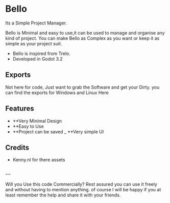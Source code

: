 # Bello

Its a Simple Project Manager.

Bello is Minimal and easy to use,it can be used to manage and organise
any kind of project. You can make Bello as Complex as you want or keep it 
as simple as your project suit.

- Bello is inspired from Trelo.
- Developed in Godot 3.2

## Exports

Not here for code, Just want to grab the Software and get your Dirty.
you can find the exports for Windows and Linux Here

## Features

- **Very Minimal Design
- **Easy to Use
- **Project can be saved
_ **Very simple UI


## Credits
- Kenny.nl for there assets


### ...
Will you Use this code Commercially? Rest assured you can use it freely and without having to mention anything. of course I will be happy if you at least remember the help and share it with your friends.


